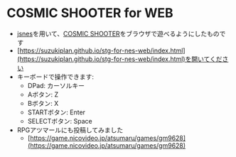 # COSMIC SHOOTER for WEB

- [jsnes](https://github.com/bfirsh/jsnes)を用いて、[COSMIC SHOOTER](https://github.com/suzukiplan/stg-for-nes)をブラウザで遊べるようにしたものです
- [https://suzukiplan.github.io/stg-for-nes-web/index.html](https://suzukiplan.github.io/stg-for-nes-web/index.html)を開いてください
- キーボードで操作できます:
  - DPad: カーソルキー
  - Aボタン: Z
  - Bボタン: X
  - STARTボタン: Enter
  - SELECTボタン: Space
- RPGアツマールにも投稿してみました
  - [https://game.nicovideo.jp/atsumaru/games/gm9628](https://game.nicovideo.jp/atsumaru/games/gm9628)
